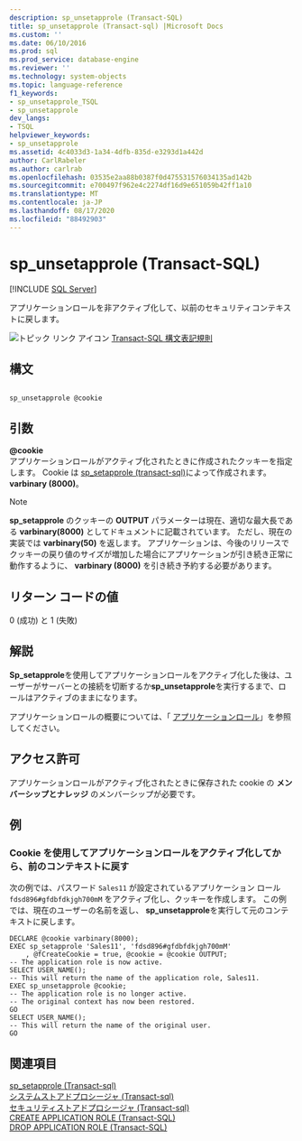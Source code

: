 ```yaml
---
description: sp_unsetapprole (Transact-SQL)
title: sp_unsetapprole (Transact-sql) |Microsoft Docs
ms.custom: ''
ms.date: 06/10/2016
ms.prod: sql
ms.prod_service: database-engine
ms.reviewer: ''
ms.technology: system-objects
ms.topic: language-reference
f1_keywords:
- sp_unsetapprole_TSQL
- sp_unsetapprole
dev_langs:
- TSQL
helpviewer_keywords:
- sp_unsetapprole
ms.assetid: 4c4033d3-1a34-4dfb-835d-e3293d1a442d
author: CarlRabeler
ms.author: carlrab
ms.openlocfilehash: 03535e2aa88b0387f0d475531576034135ad142b
ms.sourcegitcommit: e700497f962e4c2274df16d9e651059b42ff1a10
ms.translationtype: MT
ms.contentlocale: ja-JP
ms.lasthandoff: 08/17/2020
ms.locfileid: "88492903"
---
```

# <a name="sp_unsetapprole-transact-sql"></a>sp_unsetapprole (Transact-SQL)
[!INCLUDE [SQL Server](../../includes/applies-to-version/sqlserver.md)]

  アプリケーションロールを非アクティブ化して、以前のセキュリティコンテキストに戻します。  
  
 ![トピック リンク アイコン](../../database-engine/configure-windows/media/topic-link.gif "トピック リンク アイコン") [Transact-SQL 構文表記規則](../../t-sql/language-elements/transact-sql-syntax-conventions-transact-sql.md)  
  
## <a name="syntax"></a>構文  
  
```  
  
sp_unsetapprole @cookie   
```  
  
## <a name="arguments"></a>引数  
 **\@cookie**  
 アプリケーションロールがアクティブ化されたときに作成されたクッキーを指定します。 Cookie は [sp_setapprole &#40;transact-sql&#41;](../../relational-databases/system-stored-procedures/sp-setapprole-transact-sql.md)によって作成されます。 **varbinary (8000)**。  
  
> [!NOTE]  
>  **sp_setapprole** のクッキーの **OUTPUT** パラメーターは現在、適切な最大長である **varbinary(8000)** としてドキュメントに記載されています。 ただし、現在の実装では **varbinary(50)** を返します。 アプリケーションは、今後のリリースでクッキーの戻り値のサイズが増加した場合にアプリケーションが引き続き正常に動作するように、 **varbinary (8000)** を引き続き予約する必要があります。  
  
## <a name="return-code-values"></a>リターン コードの値  
 0 (成功) と 1 (失敗)  
  
## <a name="remarks"></a>解説  
 **Sp_setapprole**を使用してアプリケーションロールをアクティブ化した後は、ユーザーがサーバーとの接続を切断するか**sp_unsetapprole**を実行するまで、ロールはアクティブのままになります。  
  
 アプリケーションロールの概要については、「 [アプリケーションロール](../../relational-databases/security/authentication-access/application-roles.md)」を参照してください。  
  
## <a name="permissions"></a>アクセス許可  
 アプリケーションロールがアクティブ化されたときに保存された cookie の **メンバーシップとナレッジ** のメンバーシップが必要です。  
  
## <a name="examples"></a>例  
  
### <a name="activating-an-application-role-with-a-cookie-then-reverting-to-the-previous-context"></a>Cookie を使用してアプリケーションロールをアクティブ化してから、前のコンテキストに戻す  
 次の例では、パスワード `Sales11` が設定されているアプリケーション ロール `fdsd896#gfdbfdkjgh700mM` をアクティブ化し、クッキーを作成します。 この例では、現在のユーザーの名前を返し、 **sp_unsetapprole**を実行して元のコンテキストに戻します。  
  
```  
DECLARE @cookie varbinary(8000);  
EXEC sp_setapprole 'Sales11', 'fdsd896#gfdbfdkjgh700mM'  
    , @fCreateCookie = true, @cookie = @cookie OUTPUT;  
-- The application role is now active.  
SELECT USER_NAME();  
-- This will return the name of the application role, Sales11.  
EXEC sp_unsetapprole @cookie;  
-- The application role is no longer active.  
-- The original context has now been restored.  
GO  
SELECT USER_NAME();  
-- This will return the name of the original user.   
GO   
```  
  
## <a name="see-also"></a>関連項目  
 [sp_setapprole &#40;Transact-sql&#41;](../../relational-databases/system-stored-procedures/sp-setapprole-transact-sql.md)   
 [システムストアドプロシージャ &#40;Transact-sql&#41;](../../relational-databases/system-stored-procedures/system-stored-procedures-transact-sql.md)   
 [セキュリティストアドプロシージャ &#40;Transact-sql&#41;](../../relational-databases/system-stored-procedures/security-stored-procedures-transact-sql.md)   
 [CREATE APPLICATION ROLE &#40;Transact-SQL&#41;](../../t-sql/statements/create-application-role-transact-sql.md)   
 [DROP APPLICATION ROLE &#40;Transact-SQL&#41;](../../t-sql/statements/drop-application-role-transact-sql.md)  
  
  
